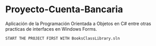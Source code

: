 # Proyecto-Cuenta-Bancaria
Aplicación de la Programación Orientada a Objetos en C# entre otras practicas de interfaces en Windows Forms.
```
START THE PROJECT FIRST WITH BooksClassLibrary.sln 
```
